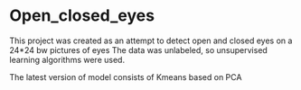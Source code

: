 # Open_closed_eyes
This project was created as an attempt to detect open and closed eyes on a 24*24 bw pictures of eyes
The data was unlabeled, so unsupervised learning algorithms were used.

The latest version of model consists of Kmeans based on PCA
